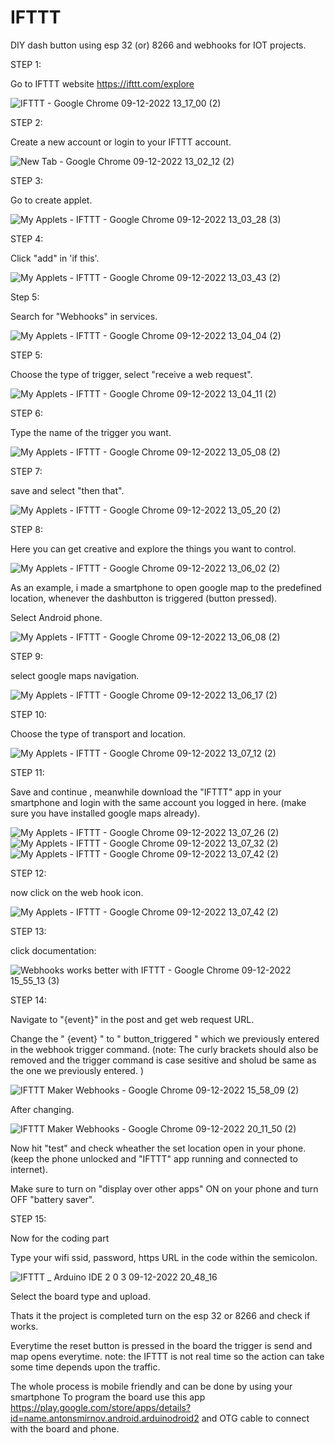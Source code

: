 # IFTTT
DIY dash button using esp 32 (or) 8266 and webhooks for IOT projects.


STEP 1:

Go to IFTTT website https://ifttt.com/explore

![IFTTT - Google Chrome 09-12-2022 13_17_00 (2)](https://user-images.githubusercontent.com/72966457/206661217-4c7959a9-1817-4807-b8e9-f0ad359153b4.png)


STEP 2:

Create a new account or login to your IFTTT account.

![New Tab - Google Chrome 09-12-2022 13_02_12 (2)](https://user-images.githubusercontent.com/72966457/206661314-45905e09-3aa0-49d9-85b8-e74dc5587db7.png)


STEP 3:

Go to create applet.

![My Applets - IFTTT - Google Chrome 09-12-2022 13_03_28 (3)](https://user-images.githubusercontent.com/72966457/206680854-0ab64c9a-5a9c-471b-92d6-c3fef2a3aeee.png)


STEP 4:

Click "add" in 'if this'.

![My Applets - IFTTT - Google Chrome 09-12-2022 13_03_43 (2)](https://user-images.githubusercontent.com/72966457/206661510-ced5886f-56fd-4faf-af2b-49333b881796.png)

Step 5:

Search for "Webhooks" in services.

![My Applets - IFTTT - Google Chrome 09-12-2022 13_04_04 (2)](https://user-images.githubusercontent.com/72966457/206653204-d9c005a6-1906-4b4a-9739-ab55d40a8cd3.png)


STEP 5:

Choose the type of trigger, select "receive a web request".

![My Applets - IFTTT - Google Chrome 09-12-2022 13_04_11 (2)](https://user-images.githubusercontent.com/72966457/206661687-40fea8fe-af39-4651-ba6f-462836d228fe.png)


STEP 6:

Type the name of the trigger you want.

![My Applets - IFTTT - Google Chrome 09-12-2022 13_05_08 (2)](https://user-images.githubusercontent.com/72966457/206654482-5849f09d-50d6-4a88-888e-ef370f1d2d3d.png)


STEP 7:

save and select "then that".

![My Applets - IFTTT - Google Chrome 09-12-2022 13_05_20 (2)](https://user-images.githubusercontent.com/72966457/206657736-a75b23be-ac94-45c2-be1d-f5520e2c63e5.png)


STEP 8:

Here you can get creative and explore the things you want to control.

![My Applets - IFTTT - Google Chrome 09-12-2022 13_06_02 (2)](https://user-images.githubusercontent.com/72966457/206658654-ecb0e542-f17b-47c7-8eed-b5ac9a3b8469.png)

As an example, i made a smartphone to open google map to the predefined location, whenever the dashbutton is triggered (button pressed). 

Select Android phone.

![My Applets - IFTTT - Google Chrome 09-12-2022 13_06_08 (2)](https://user-images.githubusercontent.com/72966457/206660083-8d71bb3c-96e9-4fd7-a861-a2671210b450.jpg)


STEP 9:

select google maps navigation.

![My Applets - IFTTT - Google Chrome 09-12-2022 13_06_17 (2)](https://user-images.githubusercontent.com/72966457/206660254-af1db8ed-a42d-455c-9739-cd2c0322c31f.png)


STEP 10:

Choose the type of transport and location.

![My Applets - IFTTT - Google Chrome 09-12-2022 13_07_12 (2)](https://user-images.githubusercontent.com/72966457/206660408-68139419-15cd-43cb-8e09-e22e5fd06ebd.png)


STEP 11:

Save and continue , meanwhile download the "IFTTT" app in your smartphone and login with the same account you logged in here. (make sure you have installed google maps already).

![My Applets - IFTTT - Google Chrome 09-12-2022 13_07_26 (2)](https://user-images.githubusercontent.com/72966457/206660834-fab16472-07b7-46e9-9919-444ab9f33d4d.png)
![My Applets - IFTTT - Google Chrome 09-12-2022 13_07_32 (2)](https://user-images.githubusercontent.com/72966457/206661012-c9c281a1-f960-4bd9-abe9-68fa3e9062ec.png)
![My Applets - IFTTT - Google Chrome 09-12-2022 13_07_42 (2)](https://user-images.githubusercontent.com/72966457/206661105-774be010-39ec-4394-8ebe-8149c503a901.png)

STEP 12:

now click on the web hook icon.

![My Applets - IFTTT - Google Chrome 09-12-2022 13_07_42 (2)](https://user-images.githubusercontent.com/72966457/206679970-6306b391-22c6-4170-8b2f-2972da3ce743.png)

STEP 13:

click documentation:

![Webhooks works better with IFTTT - Google Chrome 09-12-2022 15_55_13 (3)](https://user-images.githubusercontent.com/72966457/206681587-d06f989b-87b5-45dd-bfc0-9c8406072b6b.png)

STEP 14:

Navigate to "{event}" in the post and get web request URL.

Change the " {event} " to " button_triggered " which we previously entered in the webhook trigger command. (note: The curly brackets should also be removed and the trigger command is case sesitive and sholud be same as the one we previously entered. ) 

![IFTTT Maker Webhooks - Google Chrome 09-12-2022 15_58_09 (2)](https://user-images.githubusercontent.com/72966457/206728807-c3298956-8425-4b6f-b984-bca42d0cc90d.png)

After changing.

![IFTTT Maker Webhooks - Google Chrome 09-12-2022 20_11_50 (2)](https://user-images.githubusercontent.com/72966457/206729536-ff172ab6-3da4-493f-8d3a-f3e28d850c6f.png)

Now hit "test" and check wheather the set location open in your phone. (keep the phone unlocked and "IFTTT" app running and connected to internet).

Make sure to turn on "display over other apps" ON on your phone and turn OFF "battery saver".

STEP 15:

Now for the coding part

Type your wifi ssid, password, https URL in the code within the semicolon.

![IFTTT _ Arduino IDE 2 0 3 09-12-2022 20_48_16](https://user-images.githubusercontent.com/72966457/206734719-245b7573-e211-446a-b6ee-fb87acd35bb2.png)

Select the board type and upload.

Thats it the project is completed turn on the esp 32 or 8266 and check if works.

Everytime the reset button is pressed in the board the trigger is send and map opens everytime.
note: the IFTTT is not real time so the action can take some time depends upon the traffic. 

The whole process is mobile friendly and can be done by using your smartphone
To program the board use this app https://play.google.com/store/apps/details?id=name.antonsmirnov.android.arduinodroid2 and OTG cable to connect with the board and phone.

